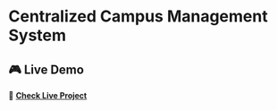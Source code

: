 ﻿# Centralized Campus Management System
 
  ## 🎮 Live Demo  
🔗 **[Check Live Project](https://archanpatel1425.github.io/centralized-campus-management-system/)**  
